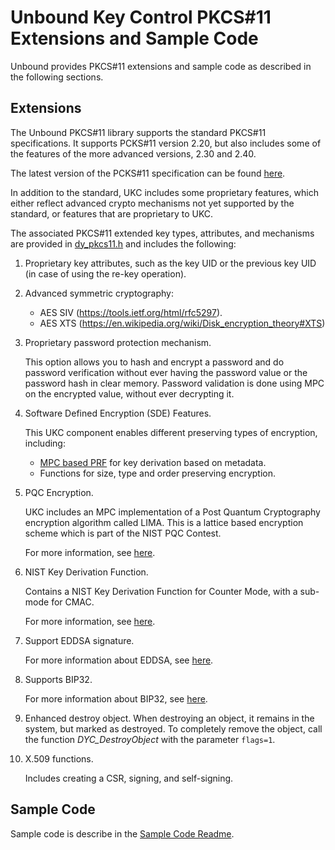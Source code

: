 # Unbound Key Control PKCS#11 Extensions and Sample Code

Unbound provides PKCS#11 extensions and sample code as described in the following sections.

## Extensions

The Unbound PKCS#11 library supports the standard PKCS#11 specifications. It supports PCKS#11 version 2.20, but also includes some of the features of the more advanced versions, 2.30 and 2.40.

The latest version of the PCKS#11 specification can be found [here](http://docs.oasis-open.org/pkcs11/pkcs11-base/v2.40/os/pkcs11-base-v2.40-os.html).
 

In addition to the standard, UKC includes some proprietary features, which either reflect advanced crypto mechanisms not yet supported by the standard, or features that are proprietary to UKC.

The associated PKCS#11 extended key types, attributes, and mechanisms are provided in [dy_pkcs11.h](./dy_pkcs11.h) and includes the following:

1. Proprietary key attributes, such as the key UID or the previous key UID (in case of using the re-key operation).
1. Advanced symmetric cryptography:
    - AES SIV (https://tools.ietf.org/html/rfc5297).
    - AES XTS (https://en.wikipedia.org/wiki/Disk_encryption_theory#XTS)
1. Proprietary password protection mechanism.
    
	This option allows you to hash and encrypt a password and do password verification without ever having the password value or the password hash in clear memory. Password validation is done using MPC on the encrypted value, without ever decrypting it.
1. Software Defined Encryption (SDE) Features.
    
	This UKC component enables different preserving types of encryption, including:
    - [MPC based PRF](https://en.wikipedia.org/wiki/Pseudorandom_function_family) for key derivation based on metadata.
    - Functions for size, type and order preserving encryption.

1. PQC Encryption.

    UKC includes an MPC implementation of a Post Quantum Cryptography encryption algorithm called LIMA. This is a lattice based encryption scheme which is part of the NIST PQC Contest.
    
    For more information, see [here](https://csrc.nist.gov/Projects/Post-Quantum-Cryptography/Round-1-Submissions).  


1. NIST Key Derivation Function.

    Contains a NIST Key Derivation Function for Counter Mode, with a sub-mode for CMAC.
    
    For more information, see [here](https://nvlpubs.nist.gov/nistpubs/Legacy/SP/nistspecialpublication800-108.pdf).
    
1. Support EDDSA signature.

    For more information about EDDSA, see [here](https://tools.ietf.org/html/rfc8032).
	
1. Supports BIP32.

    For more information about BIP32, see [here](https://github.com/bitcoin/bips/blob/master/bip-0032.mediawiki).
	
1. Enhanced destroy object.
    When destroying an object, it remains in the system, but marked as destroyed. To completely remove the object, call the function *DYC_DestroyObject* with the parameter `flags=1`.
	
1. X.509 functions.

    Includes creating a CSR, signing, and self-signing.
    
## Sample Code

Sample code is describe in the [Sample Code Readme](./sample_code/README_sample_code.md).
